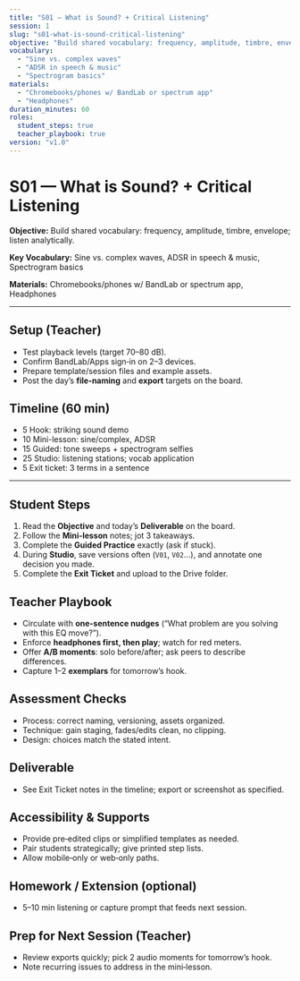 ```yaml
---
title: "S01 — What is Sound? + Critical Listening"
session: 1
slug: "s01-what-is-sound-critical-listening"
objective: "Build shared vocabulary: frequency, amplitude, timbre, envelope; listen analytically."
vocabulary:
  - "Sine vs. complex waves"
  - "ADSR in speech & music"
  - "Spectrogram basics"
materials:
  - "Chromebooks/phones w/ BandLab or spectrum app"
  - "Headphones"
duration_minutes: 60
roles:
  student_steps: true
  teacher_playbook: true
version: "v1.0"
---
```


# S01 — What is Sound? + Critical Listening

**Objective:** Build shared vocabulary: frequency, amplitude, timbre, envelope; listen analytically.

**Key Vocabulary:** Sine vs. complex waves, ADSR in speech & music, Spectrogram basics  

**Materials:** Chromebooks/phones w/ BandLab or spectrum app, Headphones

---

## Setup (Teacher)
- Test playback levels (target 70–80 dB).  
- Confirm BandLab/Apps sign‑in on 2–3 devices.  
- Prepare template/session files and example assets.  
- Post the day’s **file‑naming** and **export** targets on the board.

## Timeline (60 min)
- 5 Hook: striking sound demo
- 10 Mini-lesson: sine/complex, ADSR
- 15 Guided: tone sweeps + spectrogram selfies
- 25 Studio: listening stations; vocab application
- 5 Exit ticket: 3 terms in a sentence

---

## Student Steps
1. Read the **Objective** and today’s **Deliverable** on the board.
2. Follow the **Mini‑lesson** notes; jot 3 takeaways.
3. Complete the **Guided Practice** exactly (ask if stuck).
4. During **Studio**, save versions often (`V01`, `V02`…), and annotate one decision you made.
5. Complete the **Exit Ticket** and upload to the Drive folder.

## Teacher Playbook
- Circulate with **one-sentence nudges** (“What problem are you solving with this EQ move?”).
- Enforce **headphones first, then play**; watch for red meters.
- Offer **A/B moments**: solo before/after; ask peers to describe differences.
- Capture 1–2 **exemplars** for tomorrow’s hook.

## Assessment Checks
- Process: correct naming, versioning, assets organized.
- Technique: gain staging, fades/edits clean, no clipping.
- Design: choices match the stated intent.

## Deliverable
- See Exit Ticket notes in the timeline; export or screenshot as specified.

## Accessibility & Supports
- Provide pre‑edited clips or simplified templates as needed.
- Pair students strategically; give printed step lists.
- Allow mobile‑only or web‑only paths.

## Homework / Extension (optional)
- 5–10 min listening or capture prompt that feeds next session.

## Prep for Next Session (Teacher)
- Review exports quickly; pick 2 audio moments for tomorrow’s hook.
- Note recurring issues to address in the mini‑lesson.
